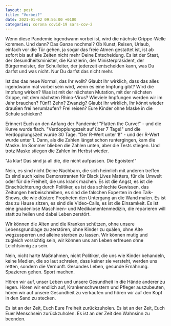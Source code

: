 ```yaml
---
layout: post
title: "Vorbei?"
date: 2021-01-02 09:56:00 +0100
categories: corona covid-19 sars-cov-2
---
```


Wenn diese Pandemie irgendwann vorbei ist, wird die nächste Grippe-Welle kommen. Und dann? Das Ganze nochmal? Ob Kunst, Reisen, Urlaub, einfach vor die Tür gehen, ja sogar das freie Atmen gestattet ist, ist ab sofort bis auf alle Zeiten nicht mehr Deine Entscheidung. Es ist der Staat, der Gesundheitsminister, die Kanzlerin, der Ministerpräsident, der Bürgermeister, der Schulleiter, der jederzeit entscheiden kann, was Du darfst und was nicht. Nur Du darfst das nicht mehr.

Ist das das neue Normal, das Ihr wollt? Glaubt Ihr wirklich, dass das alles irgendwann mal vorbei sein wird, wenn es eine Impfung gibt? Wird die Impfung wirken? Was ist mit der nächsten Mutation, mit der nächsten Grippe, mit dem nächsten Rhino-Virus? Wieviele Impfungen werden wir im Jahr brauchen? Fünf? Zehn? Zwanzig? Glaubt Ihr wirklich, Ihr könnt wieder draußen frei herumlaufen? Frei reisen? Eure Kinder ohne Maske in die Schule schicken?

Erinnert Euch an den Anfang der Pandemie! "Flatten the Curve!" - und die Kurve wurde flach. "Verdopplungszeit auf über 7 Tage!"  und die Verdopplungszeit wurde 30 Tage. "Der R-Wert unter 1!" - und der R-Wert wurde unter 1. Dann, als die Zahlen längst schon runtergingen, kam die Maske. Im Sommer blieben die Zahlen unten, aber die Tests stiegen. Und trotz Maske stiegen die Zahlen im Herbst wieder.

"Ja klar! Das sind ja all die, die nicht aufpassen. Die Egoisten!"

Nein, es sind nicht Deine Nachbarn, die sich heimlich mit anderen treffen. Es sind auch keine Demonstranten für Black Lives Matters, für die Umwelt oder für die Freiheit, die uns krank machen. Es ist die Angst, es ist die Einschüchterung durch Politiker, es ist das schlechte Gewissen, das Zeitungen herbeischreiben, es sind die falschen Experten in den Talk-Shows, die wie düstere Propheten den Untergang an die Wand malen. Es ist das zu Hause sitzen, es sind die Video-Calls, es ist die Einsamkeit. Es ist eine gnadenlose Maschinen- und Medikamentenmedizin, die reparieren will statt zu heilen und dabei Leben zerstört.

Wir können die Alten und die Kranken schützen, ohne unsere Lebensgrundlage zu zerstören, ohne Kinder zu quälen, ohne Alte wegzusperren und alleine sterben zu lassen. Wir können mutig und zugleich vorsichtig sein, wir können uns am Leben erfreuen ohne Leichtsinnig zu sein.

Nein, nicht harte Maßnahmen, nicht Politiker, die uns wie Kinder behandeln, keine Medien, die so laut schreien, dass keiner sie versteht, werden uns retten, sondern die Vernunft. Gesundes Leben, gesunde Ernährung. Spazieren gehen. Sport machen.

Hören wir auf, unser Leben und unsere Gesundheit in die Hände anderer zu legen. Hören wir endlich auf, Krankenschwestern und Pfleger auszubeuten, hören wir auf unsere Gesundheit zu verkaufen und hören wir auf den Kopf in den Sand zu stecken.

Es ist an der Zeit, Euch Eure Freiheit zurückzuholen. Es ist an der Zeit, Euch Euer Menschsein zurückzuholen. Es ist an der Zeit den Wahnsinn zu beenden.